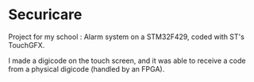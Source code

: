 # Securicare

Project for my school : Alarm system on a STM32F429, coded with ST's TouchGFX.

I made a digicode on the touch screen, and it was able to receive a code from a physical digicode (handled by an FPGA).
